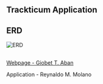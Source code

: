 ## Trackticum Application

## ERD
![ERD](https://drive.google.com/uc?export=view&id=1cpVQamGw8lumURGykhHjocvG2ZcHgROT)

##
[Webpage - Giobet T. Aban](https://github.com/GioAban/Trackticum.git) 

Application - Reynaldo M. Molano
